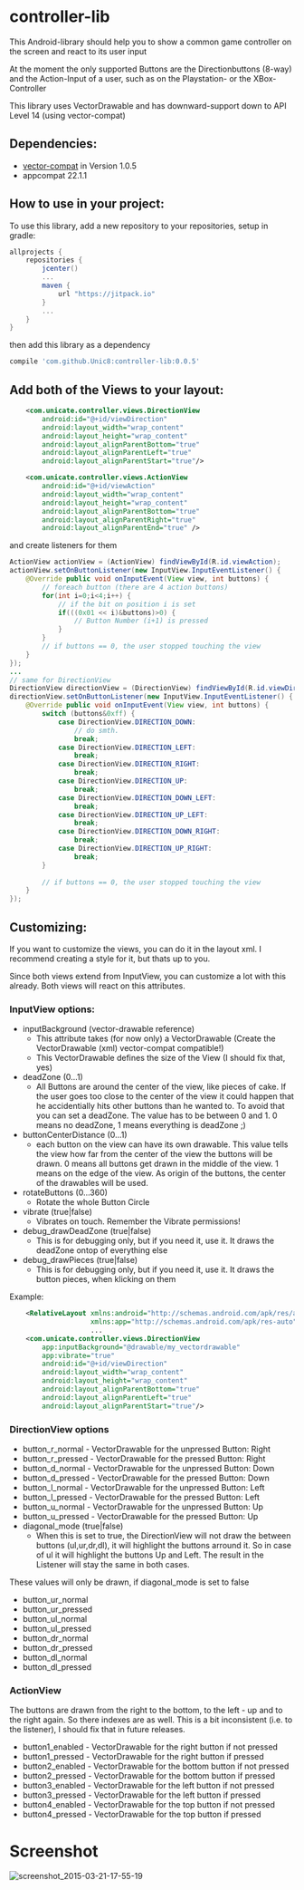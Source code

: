 # controller-lib
This Android-library should help you to show a common game controller on the screen and react to its user input

At the moment the only supported Buttons are the Directionbuttons (8-way) and the Action-Input of a user, such as on the Playstation- or the XBox-Controller

This library uses VectorDrawable and has downward-support down to API Level 14 (using vector-compat)

## Dependencies:
* [vector-compat](https://github.com/wnafee/vector-compat) in Version 1.0.5
* appcompat 22.1.1
 
## How to use in your project:
To use this library, add a new repository to your repositories, setup in gradle:
```groovy
allprojects {
    repositories {
        jcenter()
        ...
        maven {
            url "https://jitpack.io"
        }
        ...
    }
}
```
then add this library as a dependency

```groovy
compile 'com.github.Unic8:controller-lib:0.0.5'
```

## Add both of the Views to your layout:

```xml
    <com.unicate.controller.views.DirectionView
        android:id="@+id/viewDirection"
        android:layout_width="wrap_content"
        android:layout_height="wrap_content"
        android:layout_alignParentBottom="true"
        android:layout_alignParentLeft="true"
        android:layout_alignParentStart="true"/>

    <com.unicate.controller.views.ActionView
        android:id="@+id/viewAction"
        android:layout_width="wrap_content"
        android:layout_height="wrap_content"
        android:layout_alignParentBottom="true"
        android:layout_alignParentRight="true"
        android:layout_alignParentEnd="true" />
```

and create listeners for them
```java
ActionView actionView = (ActionView) findViewById(R.id.viewAction);
actionView.setOnButtonListener(new InputView.InputEventListener() {
    @Override public void onInputEvent(View view, int buttons) {
		// foreach button (there are 4 action buttons)
		for(int i=0;i<4;i++) {
			// if the bit on position i is set
			if(((0x01 << i)&buttons)>0) {
				// Button Number (i+1) is pressed
			}
		}
		// if buttons == 0, the user stopped touching the view
    }
});
...
// same for DirectionView
DirectionView directionView = (DirectionView) findViewById(R.id.viewDirection);
directionView.setOnButtonListener(new InputView.InputEventListener() {
    @Override public void onInputEvent(View view, int buttons) {
		switch (buttons&0xff) {
			case DirectionView.DIRECTION_DOWN:
				// do smth.
				break;
			case DirectionView.DIRECTION_LEFT:
				break;
			case DirectionView.DIRECTION_RIGHT:
				break;
			case DirectionView.DIRECTION_UP:
				break;
			case DirectionView.DIRECTION_DOWN_LEFT:
				break;
			case DirectionView.DIRECTION_UP_LEFT:
				break;
			case DirectionView.DIRECTION_DOWN_RIGHT:
				break;
			case DirectionView.DIRECTION_UP_RIGHT:
				break;
		}
		
		// if buttons == 0, the user stopped touching the view
    }
});
```

## Customizing:
If you want to customize the views, you can do it in the layout xml. I recommend creating a style for it, but thats up to you.

Since both views extend from InputView, you can customize a lot with this already. Both views will react on this attributes.

### InputView options:

* inputBackground (vector-drawable reference)
  * This attribute takes (for now only) a VectorDrawable (Create the VectorDrawable (xml) vector-compat compatible!)
  * This VectorDrawable defines the size of the View (I should fix that, yes)
* deadZone (0...1)
  * All Buttons are around the center of the view, like pieces of cake. If the user goes too close to the
center of the view it could happen that he accidentially hits other buttons than he wanted to. To avoid that you can set a deadZone. The value has to be between 0 and 1. 0 means no deadZone, 1 means everything is deadZone ;)
* buttonCenterDistance (0...1)
  * each button on the view can have its own drawable. This value tells the view how far from the center of the view the buttons will be drawn. 0 means all buttons get drawn in the middle of the view. 1 means on the edge of the view. As origin of the buttons, the center of the drawables will be used.
* rotateButtons (0...360)
  * Rotate the whole Button Circle
* vibrate (true|false)
  * Vibrates on touch. Remember the Vibrate permissions!
* debug_drawDeadZone (true|false)
  * This is for debugging only, but if you need it, use it. It draws the deadZone ontop of everything else
* debug_drawPieces (true|false)
  * This is for debugging only, but if you need it, use it. It draws the button pieces, when klicking on them

Example:
```xml
    <RelativeLayout xmlns:android="http://schemas.android.com/apk/res/android"
                    xmlns:app="http://schemas.android.com/apk/res-auto" />
                    ...
    <com.unicate.controller.views.DirectionView
        app:inputBackground="@drawable/my_vectordrawable"
        app:vibrate="true"
        android:id="@+id/viewDirection"
        android:layout_width="wrap_content"
        android:layout_height="wrap_content"
        android:layout_alignParentBottom="true"
        android:layout_alignParentLeft="true"
        android:layout_alignParentStart="true"/>
```
### DirectionView options

* button_r_normal - VectorDrawable for the unpressed Button: Right
* button_r_pressed - VectorDrawable for the pressed Button: Right
* button_d_normal - VectorDrawable for the unpressed Button: Down
* button_d_pressed - VectorDrawable for the pressed Button: Down
* button_l_normal - VectorDrawable for the unpressed Button: Left
* button_l_pressed - VectorDrawable for the pressed Button: Left
* button_u_normal - VectorDrawable for the unpressed Button: Up
* button_u_pressed - VectorDrawable for the pressed Button: Up
* diagonal_mode (true|false)
  * When this is set to true, the DirectionView will not draw the between buttons (ul,ur,dr,dl), it will highlight the buttons arround it. So in case of ul it will highlight the buttons Up and Left. The result in the Listener will stay the same in both cases.

These values will only be drawn, if diagonal_mode is set to false
* button_ur_normal
* button_ur_pressed
* button_ul_normal
* button_ul_pressed
* button_dr_normal
* button_dr_pressed
* button_dl_normal
* button_dl_pressed

### ActionView

The buttons are drawn from the right to the bottom, to the left - up and to the right again. So there indexes are as well. This is a bit inconsistent (i.e. to the listener), I should fix that in future releases.

* button1_enabled - VectorDrawable for the right button if not pressed
* button1_pressed - VectorDrawable for the right button if pressed
* button2_enabled - VectorDrawable for the bottom button if not pressed
* button2_pressed - VectorDrawable for the bottom button if pressed
* button3_enabled - VectorDrawable for the left button if not pressed
* button3_pressed - VectorDrawable for the left button if pressed
* button4_enabled - VectorDrawable for the top button if not pressed
* button4_pressed - VectorDrawable for the top button if pressed

# Screenshot
![screenshot_2015-03-21-17-55-19](https://cloud.githubusercontent.com/assets/2174386/6766014/971adf68-cff5-11e4-9f7d-530251462886.png)



